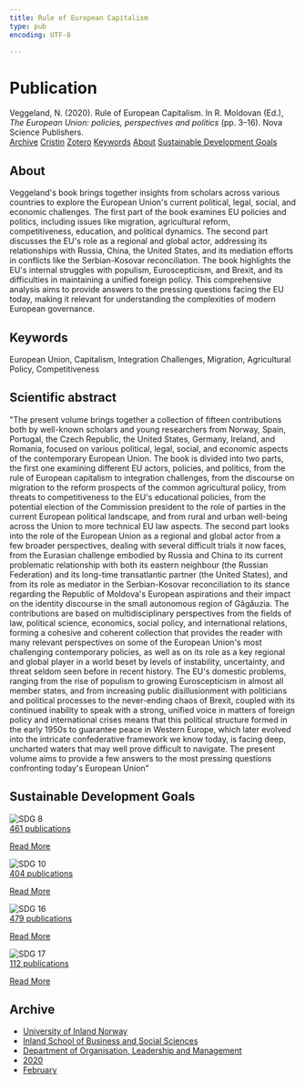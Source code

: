 ```yaml
---
title: Rule of European Capitalism
type: pub
encoding: UTF-8

---
```

<h1>Publication</h1>
<article id="csl-bib-container-ZRQGX8BU" class="csl-bib-container">
  <div class="csl-bib-body"> <div class="csl-entry">Veggeland, N. (2020). Rule of European Capitalism. In R. Moldovan (Ed.), <i>The European Union: policies, perspectives and politics</i> (pp. 3–16). Nova Science Publishers.</div> </div>
  <div class="csl-bib-buttons">
    <a href="#taxonomy-article-ZRQGX8BU" alt="archive" class="csl-bib-button">Archive</a>
    <a href="https://app.cristin.no/results/show.jsf?id=1795101" alt="Cristin" class="csl-bib-button">Cristin</a>
    <a href="http://zotero.org/groups/5881554/items/ZRQGX8BU" alt="Zotero" class="csl-bib-button">Zotero</a>
    <a href="#keywords-article-ZRQGX8BU" alt="keywords" class="csl-bib-button">Keywords</a>
    <a href="#about-article-ZRQGX8BU" alt="about_pub" class="csl-bib-button">About</a>
    <a href="#sdg-article-ZRQGX8BU" alt="sdg" class="csl-bib-button">Sustainable Development Goals</a>
  </div>
  <div id="csl-bib-meta-container-ZRQGX8BU"></div>
</article>
<div id="csl-bib-meta-ZRQGX8BU" class="csl-bib-meta">
  <article id="about-article-ZRQGX8BU" class="about_pub-article">
    <h1>About</h1>
    Veggeland's book brings together insights from scholars across various countries to explore the European Union's current political, legal, social, and economic challenges. The first part of the book examines EU policies and politics, including issues like migration, agricultural reform, competitiveness, education, and political dynamics. The second part discusses the EU's role as a regional and global actor, addressing its relationships with Russia, China, the United States, and its mediation efforts in conflicts like the Serbian-Kosovar reconciliation. The book highlights the EU's internal struggles with populism, Euroscepticism, and Brexit, and its difficulties in maintaining a unified foreign policy. This comprehensive analysis aims to provide answers to the pressing questions facing the EU today, making it relevant for understanding the complexities of modern European governance.
  </article>
  <article id="keywords-article-ZRQGX8BU" class="keywords-article">
    <h1>Keywords</h1>
    European Union, Capitalism, Integration Challenges, Migration, Agricultural Policy, Competitiveness
  </article>
  <article id="abstract-article-ZRQGX8BU" class="abstract-article">
    <h1>Scientific abstract</h1>
    "The present volume brings together a collection of fifteen contributions both by well-known scholars and young researchers from Norway, Spain, Portugal, the Czech Republic, the United States, Germany, Ireland, and Romania, focused on various political, legal, social, and economic aspects of the contemporary European Union. The book is divided into two parts, the first one examining different EU actors, policies, and politics, from the rule of European capitalism to integration challenges, from the discourse on migration to the reform prospects of the common agricultural policy, from threats to competitiveness to the EU's educational policies, from the potential election of the Commission president to the role of parties in the current European political landscape, and from rural and urban well-being across the Union to more technical EU law aspects. The second part looks into the role of the European Union as a regional and global actor from a few broader perspectives, dealing with several difficult trials it now faces, from the Eurasian challenge embodied by Russia and China to its current problematic relationship with both its eastern neighbour (the Russian Federation) and its long-time transatlantic partner (the United States), and from its role as mediator in the Serbian-Kosovar reconciliation to its stance regarding the Republic of Moldova's European aspirations and their impact on the identity discourse in the small autonomous region of Găgăuzia. The contributions are based on multidisciplinary perspectives from the fields of law, political science, economics, social policy, and international relations, forming a cohesive and coherent collection that provides the reader with many relevant perspectives on some of the European Union's most challenging contemporary policies, as well as on its role as a key regional and global player in a world beset by levels of instability, uncertainty, and threat seldom seen before in recent history. The EU's domestic problems, ranging from the rise of populism to growing Euroscepticism in almost all member states, and from increasing public disillusionment with politicians and political processes to the never-ending chaos of Brexit, coupled with its continued inability to speak with a strong, unified voice in matters of foreign policy and international crises means that this political structure formed in the early 1950s to guarantee peace in Western Europe, which later evolved into the intricate confederative framework we know today, is facing deep, uncharted waters that may well prove difficult to navigate. The present volume aims to provide a few answers to the most pressing questions confronting today's European Union"
  </article>
  <article id="sdg-article-ZRQGX8BU" class="sdg-article">
    <h1>Sustainable Development Goals</h1>
    <div class="sdg-container"><div id="sdg8" class="sdg">
        <img src="{{< params subfolder >}}images/sdg/sdg08_en.png" class="image" alt="SDG 8">
        <div class="sdg-overlay">
          <a href="{{< params subfolder >}}en/archive/?sdg=8#archive" class="sdg-publication-count"><span>461</span> publications</a>
          <p><a href="https://sdgs.un.org/goals/goal8" class="sdg-read-more">Read More</a></p>
        </div>
      </div> <div id="sdg10" class="sdg">
        <img src="{{< params subfolder >}}images/sdg/sdg10_en.png" class="image" alt="SDG 10">
        <div class="sdg-overlay">
          <a href="{{< params subfolder >}}en/archive/?sdg=10#archive" class="sdg-publication-count"><span>404</span> publications</a>
          <p><a href="https://sdgs.un.org/goals/goal10" class="sdg-read-more">Read More</a></p>
        </div>
      </div> <div id="sdg16" class="sdg">
        <img src="{{< params subfolder >}}images/sdg/sdg16_en.png" class="image" alt="SDG 16">
        <div class="sdg-overlay">
          <a href="{{< params subfolder >}}en/archive/?sdg=16#archive" class="sdg-publication-count"><span>479</span> publications</a>
          <p><a href="https://sdgs.un.org/goals/goal16" class="sdg-read-more">Read More</a></p>
        </div>
      </div> <div id="sdg17" class="sdg">
        <img src="{{< params subfolder >}}images/sdg/sdg17_en.png" class="image" alt="SDG 17">
        <div class="sdg-overlay">
          <a href="{{< params subfolder >}}en/archive/?sdg=17#archive" class="sdg-publication-count"><span>112</span> publications</a>
          <p><a href="https://sdgs.un.org/goals/goal17" class="sdg-read-more">Read More</a></p>
        </div>
      </div></div>
  </article>
  <article id="taxonomy-article-ZRQGX8BU" class="taxonomy-article">
    <h1>Archive</h1>
    <ul>
      <li><a href="{{< params subfolder >}}en/archive/?key=3DCRN523">University of Inland Norway</a></li>
      <li><a href="{{< params subfolder >}}en/archive/?key=DU8Q9LN9">Inland School of Business and Social Sciences</a></li>
      <li><a href="{{< params subfolder >}}en/archive/?key=4LUWR3ZM">Department of Organisation, Leadership and Management</a></li>
      <li><a href="{{< params subfolder >}}en/archive/?key=L4LD5JU9">2020</a></li>
      <li><a href="{{< params subfolder >}}en/archive/?key=AAUEAIFK">February</a></li>
    </ul>
  </article>
</div>
